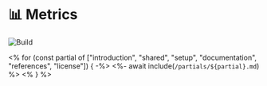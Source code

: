 # 📊 Metrics

![Build](https://github.com/lowlighter/metrics/workflows/Build/badge.svg)

<% for (const partial of ["introduction", "shared", "setup", "documentation", "references", "license"]) { -%>
<%- await include(`/partials/${partial}.md`) %>
<% } %>
